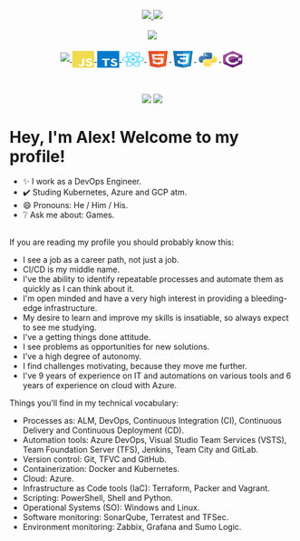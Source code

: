 <div align="center" style="display: inline_block"><br>
  <a href="https://github.com/alexgiannotti">
  <img height="180em" src="https://github-readme-stats.vercel.app/api?username=alexgiannotti&show_icons=true&theme=highcontrast&include_all_commits=true&count_private=true"/>
  <img height="180em" src="https://github-readme-stats.vercel.app/api/wakatime?username=alexgiannotti&layout=compact&langs_count=10&theme=highcontrast"/>
</div>

<div align="center" style="display: inline_block"><br>
  <img height="180em" src="https://github.com/rafaballerini2/rafaballerini2/blob/output/github-contribution-grid-snake.svg"/>
</div>
  
<div align="center" style="display: inline_block"><br>
  <img height="180em" src="https://github-readme-stats.vercel.app/api/top-langs/?username=alexgiannotti&layout=compact&langs_count=16&theme=highcontrast"/>
  <img align="center" alt="Rafa-Js" height="30" width="40" src="https://raw.githubusercontent.com/devicons/devicon/master/icons/javascript/javascript-plain.svg">
  <img align="center" alt="Rafa-Ts" height="30" width="40" src="https://raw.githubusercontent.com/devicons/devicon/master/icons/typescript/typescript-plain.svg">
  <img align="center" alt="Rafa-React" height="30" width="40" src="https://raw.githubusercontent.com/devicons/devicon/master/icons/react/react-original.svg">
  <img align="center" alt="Rafa-HTML" height="30" width="40" src="https://raw.githubusercontent.com/devicons/devicon/master/icons/html5/html5-original.svg">
  <img align="center" alt="Rafa-CSS" height="30" width="40" src="https://raw.githubusercontent.com/devicons/devicon/master/icons/css3/css3-original.svg">
  <img align="center" alt="Rafa-Python" height="30" width="40" src="https://raw.githubusercontent.com/devicons/devicon/master/icons/python/python-original.svg">
  <img align="center" alt="Rafa-Csharp" height="30" width="40" src="https://raw.githubusercontent.com/devicons/devicon/master/icons/csharp/csharp-original.svg">
</div>
  
##
  
<div align="center" style="display: inline_block"><br>
  <a href="https://www.linkedin.com/in/alexgiannotti/?locale=en_US" target="_blank"><img src="https://img.shields.io/badge/LinkedIn-0077B5?style=for-the-badge&logo=linkedin&logoColor=white" target="_blank"></a>
  <a href="https://www.linkedin.com/in/alexgiannotti/?locale=en_US" target="_blank"><img src="https://img.shields.io/badge/Microsoft_Teams-6264A7?style=for-the-badge&logo=microsoft-teams&logoColor=white" target="_blank"></a>
</div>
  
##

# Hey, I'm Alex! Welcome to my profile!

- ✨ I work as a DevOps Engineer.
- ✔️ Studing Kubernetes, Azure and GCP atm.
- 😄 Pronouns: He / Him / His.
- ❔ Ask me about: Games.

##

If you are reading my profile you should probably know this:

- I see a job as a career path, not just a job.
- CI/CD is my middle name.
- I've the ability to identify repeatable processes and automate them as quickly as I can think about it.
- I'm open minded and have a very high interest in providing a bleeding-edge infrastructure.
- My desire to learn and improve my skills is insatiable, so always expect to see me studying.
- I've a getting things done attitude.
- I see problems as opportunities for new solutions.
- I've a high degree of autonomy.
- I find challenges motivating, because they move me further.
- I've 9 years of experience on IT and automations on various tools and 6 years of experience on cloud with Azure.

Things you'll find in my technical vocabulary:

- Processes as: ALM, DevOps, Continuous Integration (CI), Continuous Delivery and Continuous Deployment (CD).
- Automation tools: Azure DevOps, Visual Studio Team Services (VSTS), Team Foundation Server (TFS), Jenkins, Team City and GitLab.
- Version control: Git, TFVC and GitHub.
- Containerization: Docker and Kubernetes.
- Cloud: Azure.
- Infrastructure as Code tools (IaC): Terraform, Packer and Vagrant.
- Scripting: PowerShell, Shell and Python.
- Operational Systems (SO): Windows and Linux.
- Software monitoring: SonarQube, Terratest and TFSec.
- Environment monitoring: Zabbix, Grafana and Sumo Logic.
